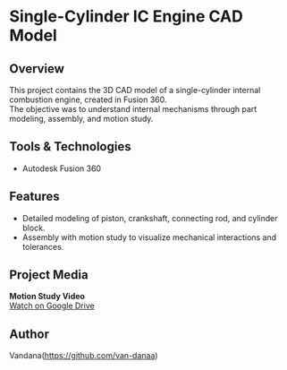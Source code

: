# Single-Cylinder IC Engine CAD Model

## Overview
This project contains the 3D CAD model of a single-cylinder internal combustion engine, created in Fusion 360.  
The objective was to understand internal mechanisms through part modeling, assembly, and motion study.

## Tools & Technologies
- Autodesk Fusion 360

## Features
- Detailed modeling of piston, crankshaft, connecting rod, and cylinder block.
- Assembly with motion study to visualize mechanical interactions and tolerances.

## Project Media
**Motion Study Video**  
[Watch on Google Drive](YOUR-DRIVE-LINK)  

## Author
Vandana(https://github.com/van-danaa)
